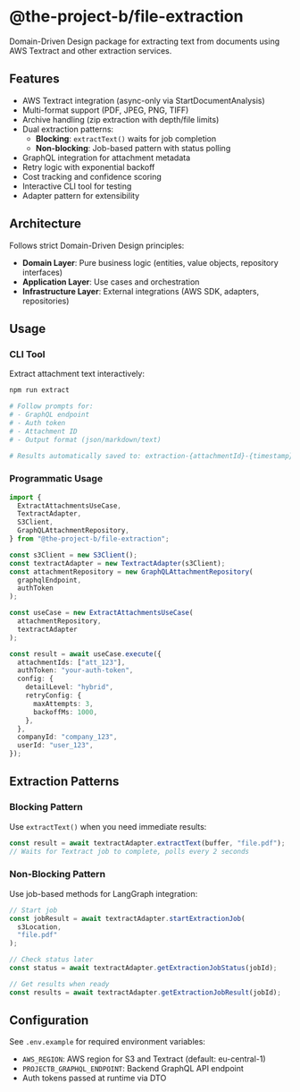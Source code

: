 # @the-project-b/file-extraction

Domain-Driven Design package for extracting text from documents using AWS Textract and other extraction services.

## Features

- AWS Textract integration (async-only via StartDocumentAnalysis)
- Multi-format support (PDF, JPEG, PNG, TIFF)
- Archive handling (zip extraction with depth/file limits)
- Dual extraction patterns:
  - **Blocking**: `extractText()` waits for job completion
  - **Non-blocking**: Job-based pattern with status polling
- GraphQL integration for attachment metadata
- Retry logic with exponential backoff
- Cost tracking and confidence scoring
- Interactive CLI tool for testing
- Adapter pattern for extensibility

## Architecture

Follows strict Domain-Driven Design principles:

- **Domain Layer**: Pure business logic (entities, value objects, repository interfaces)
- **Application Layer**: Use cases and orchestration
- **Infrastructure Layer**: External integrations (AWS SDK, adapters, repositories)

## Usage

### CLI Tool

Extract attachment text interactively:

```bash
npm run extract

# Follow prompts for:
# - GraphQL endpoint
# - Auth token
# - Attachment ID
# - Output format (json/markdown/text)

# Results automatically saved to: extraction-{attachmentId}-{timestamp}.json
```

### Programmatic Usage

```typescript
import {
  ExtractAttachmentsUseCase,
  TextractAdapter,
  S3Client,
  GraphQLAttachmentRepository,
} from "@the-project-b/file-extraction";

const s3Client = new S3Client();
const textractAdapter = new TextractAdapter(s3Client);
const attachmentRepository = new GraphQLAttachmentRepository(
  graphqlEndpoint,
  authToken
);

const useCase = new ExtractAttachmentsUseCase(
  attachmentRepository,
  textractAdapter
);

const result = await useCase.execute({
  attachmentIds: ["att_123"],
  authToken: "your-auth-token",
  config: {
    detailLevel: "hybrid",
    retryConfig: {
      maxAttempts: 3,
      backoffMs: 1000,
    },
  },
  companyId: "company_123",
  userId: "user_123",
});
```

## Extraction Patterns

### Blocking Pattern

Use `extractText()` when you need immediate results:

```typescript
const result = await textractAdapter.extractText(buffer, "file.pdf");
// Waits for Textract job to complete, polls every 2 seconds
```

### Non-Blocking Pattern

Use job-based methods for LangGraph integration:

```typescript
// Start job
const jobResult = await textractAdapter.startExtractionJob(
  s3Location,
  "file.pdf"
);

// Check status later
const status = await textractAdapter.getExtractionJobStatus(jobId);

// Get results when ready
const results = await textractAdapter.getExtractionJobResult(jobId);
```

## Configuration

See `.env.example` for required environment variables:
- `AWS_REGION`: AWS region for S3 and Textract (default: eu-central-1)
- `PROJECTB_GRAPHQL_ENDPOINT`: Backend GraphQL API endpoint
- Auth tokens passed at runtime via DTO
